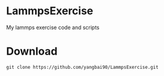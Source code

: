 # LammpsExercise
My lammps exercise code and scripts

# Download
```
git clone https://github.com/yangbai90/LammpsExercise.git
```
